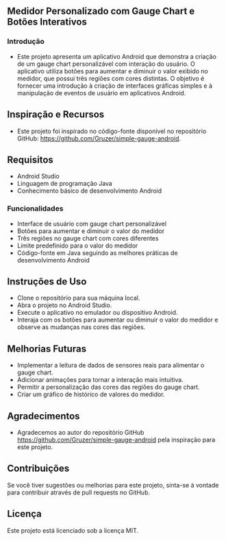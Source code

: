 ## Medidor Personalizado com Gauge Chart e Botões Interativos
### Introdução

- Este projeto apresenta um aplicativo Android que demonstra a criação de um gauge chart personalizável com interação do usuário. O aplicativo utiliza botões para aumentar e diminuir o valor exibido no medidor, que possui três regiões com cores distintas. O objetivo é fornecer uma introdução à criação de interfaces gráficas simples e à manipulação de eventos de usuário em aplicativos Android.

## Inspiração e Recursos

- Este projeto foi inspirado no código-fonte disponível no repositório GitHub: https://github.com/Gruzer/simple-gauge-android.

## Requisitos

- Android Studio
- Linguagem de programação Java
- Conhecimento básico de desenvolvimento Android
### Funcionalidades

- Interface de usuário com gauge chart personalizável
- Botões para aumentar e diminuir o valor do medidor
- Três regiões no gauge chart com cores diferentes
- Limite predefinido para o valor do medidor
- Código-fonte em Java seguindo as melhores práticas de desenvolvimento Android
## Instruções de Uso

- Clone o repositório para sua máquina local.
- Abra o projeto no Android Studio.
- Execute o aplicativo no emulador ou dispositivo Android.
- Interaja com os botões para aumentar ou diminuir o valor do medidor e observe as mudanças nas cores das regiões.
## Melhorias Futuras

- Implementar a leitura de dados de sensores reais para alimentar o gauge chart.
- Adicionar animações para tornar a interação mais intuitiva.
- Permitir a personalização das cores das regiões do gauge chart.
- Criar um gráfico de histórico de valores do medidor.
## Agradecimentos

- Agradecemos ao autor do repositório GitHub https://github.com/Gruzer/simple-gauge-android pela inspiração para este projeto.

## Contribuições

Se você tiver sugestões ou melhorias para este projeto, sinta-se à vontade para contribuir através de pull requests no GitHub.

## Licença

Este projeto está licenciado sob a licença MIT.
